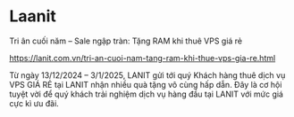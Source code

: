 # Laanit
Tri ân cuối năm – Sale ngập tràn: Tặng RAM khi thuê VPS giá rẻ

https://lanit.com.vn/tri-an-cuoi-nam-tang-ram-khi-thue-vps-gia-re.html

Từ ngày 13/12/2024 – 3/1/2025, LANIT gửi tới quý Khách hàng thuê dịch vụ VPS GIÁ RẺ tại LANIT nhận nhiều quà tặng vô cùng hấp dẫn. Đây là cơ hội tuyệt vời để quý khách trải nghiệm dịch vụ hàng đầu tại LANIT với mức giá cực kì ưu đãi.
